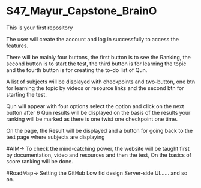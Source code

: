 # S47_Mayur_Capstone_BrainO
This is your first repository

The user will create the account and log in successfully to access the features.

There will be mainly four buttons, the first button is to see the Ranking, the second button is to start the test, the third button is for learning the topic and the fourth button is for creating the to-do list of Qun.
	
A list of subjects will be displayed with checkpoints and two-button, one btn for learning the topic by videos or resource links and the second btn for starting the test. 

Qun will appear with four options select the option and click on the next button after 6 Qun results will be displayed on the basis of the results your ranking will be marked as there is one twist one checkpoint one time.

On the page, the Result will be displayed and a button for going back to the test page where subjects are displaying 

#AIM→
To check the mind-catching power, the website will be taught first by documentation, video and resources and then the test, On the basics of score ranking will be done.  

#RoadMap→
Setting the GitHub
Low fid design
Server-side
UI…… and so on.
 

